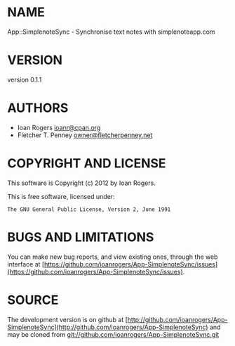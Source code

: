 # NAME

App::SimplenoteSync - Synchronise text notes with simplenoteapp.com

# VERSION

version 0.1.1

# AUTHORS

- Ioan Rogers <ioanr@cpan.org>
- Fletcher T. Penney <owner@fletcherpenney.net>

# COPYRIGHT AND LICENSE

This software is Copyright (c) 2012 by Ioan Rogers.

This is free software, licensed under:

    The GNU General Public License, Version 2, June 1991

# BUGS AND LIMITATIONS

You can make new bug reports, and view existing ones, through the
web interface at [https://github.com/ioanrogers/App-SimplenoteSync/issues](https://github.com/ioanrogers/App-SimplenoteSync/issues).

# SOURCE

The development version is on github at [http://github.com/ioanrogers/App-SimplenoteSync](http://github.com/ioanrogers/App-SimplenoteSync)
and may be cloned from [git://github.com/ioanrogers/App-SimplenoteSync.git](git://github.com/ioanrogers/App-SimplenoteSync.git)